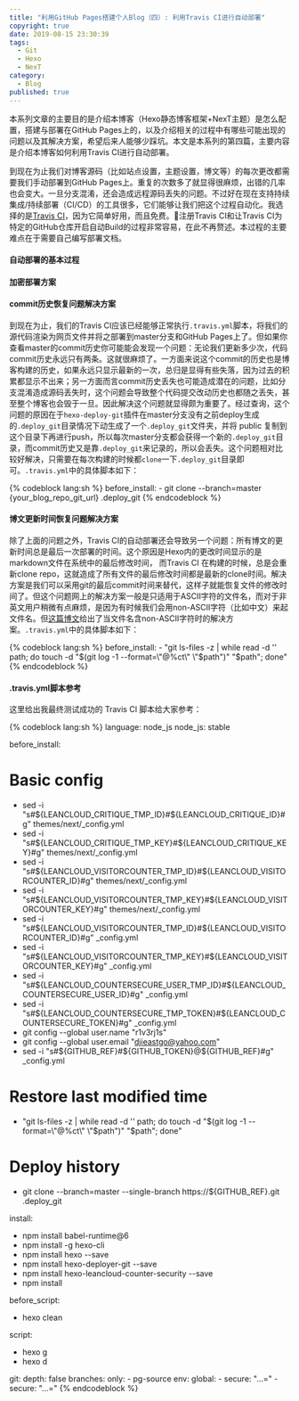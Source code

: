 ```yaml
---
title: "利用GitHub Pages搭建个人Blog（四）: 利用Travis CI进行自动部署"
copyright: true
date: 2019-08-15 23:30:39
tags: 
  - Git
  - Hexo
  - NexT
category:
  - Blog
published: true
---
```


本系列文章的主要目的是介绍本博客（Hexo静态博客框架+NexT主题）是怎么配置，搭建与部署在GitHub Pages上的，以及介绍相关的过程中有哪些可能出现的问题以及其解决方案，希望后来人能够少踩坑。本文是本系列的第四篇，主要内容是介绍本博客如何利用Travis CI进行自动部署。

<!-- more -->

到现在为止我们对博客源码（比如站点设置，主题设置，博文等）的每次更改都需要我们手动部署到GitHub Pages上。重复的次数多了就显得很麻烦，出错的几率也会变大。一旦分支混淆，还会造成远程源码丢失的问题。不过好在现在支持持续集成/持续部署（CI/CD）的工具很多，它们能够让我们把这个过程自动化。我选择的是[Travis CI](https://travis-ci.org/)，因为它简单好用，而且免费。注册Travis CI和让Travis CI为特定的GitHub仓库开启自动Build的过程非常容易，在此不再赘述。本过程的主要难点在于需要自己编写部署文档。

#### 自动部署的基本过程

#### 加密部署方案

#### commit历史恢复问题解决方案

到现在为止，我们的Travis CI应该已经能够正常执行`.travis.yml`脚本，将我们的源代码渲染为网页文件并将之部署到master分支和GitHub Pages上了。但如果你查看master的commit历史你可能能会发现一个问题：无论我们更新多少次，代码commit历史永远只有两条。这就很麻烦了。一方面来说这个commit的历史也是博客构建的历史，如果永远只显示最新的一次，总归是显得有些失落，因为过去的积累都显示不出来；另一方面而言commit历史丢失也可能造成潜在的问题，比如分支混淆造成源码丢失时，这个问题会导致整个代码提交改动历史也都随之丢失，甚至整个博客也会毁于一旦。因此解决这个问题就显得颇为重要了。经过查询，这个问题的原因在于`hexo-deploy-git`插件在master分支没有之前deploy生成的`.deploy_git`目录情况下动生成了一个`.deploy_git`文件夹，并将 public 复制到这个目录下再进行push，所以每次master分支都会获得一个新的`.deploy_git`目录，而commit历史又是靠`.deploy_git`来记录的，所以会丢失。这个问题相对比较好解决，只需要在每次构建的时候都`clone`一下`.deploy_git`目录即可。`.travis.yml`中的具体脚本如下：

{% codeblock lang:sh %}
before_install:
    - git clone --branch=master {your_blog_repo_git_url} .deploy_git
{% endcodeblock %}

#### 博文更新时间恢复问题解决方案

除了上面的问题之外，Travis CI的自动部署还会导致另一个问题：所有博文的更新时间总是最后一次部署的时间。这个原因是Hexo内的更改时间显示的是markdown文件在系统中的最后修改时间， 而Travis CI 在构建的时候，总是会重新clone repo，这就造成了所有文件的最后修改时间都是最新的clone时间。解决方案是我们可以采用git的最后commit时间来替代，这样子就能恢复文件的修改时间了。但这个问题网上的解决方案一般是只适用于ASCII字符的文件名，而对于非英文用户稍微有点麻烦，是因为有时候我们会用non-ASCII字符（比如中文）来起文件名。但[这篇博文](https://wafer.li/Hexo/%E8%A7%A3%E5%86%B3%20Travis%20CI%20%E6%80%BB%E6%98%AF%E6%9B%B4%E6%96%B0%E6%97%A7%E5%8D%9A%E5%AE%A2%E7%9A%84%E9%97%AE%E9%A2%98/)给出了当文件名含non-ASCII字符时的解决方案。`.travis.yml`中的具体脚本如下：

{% codeblock lang:sh %}
before_install:
    - "git ls-files -z | while read -d '' path; do touch -d \"$(git log -1 --format=\"@%ct\" \"$path\")\" \"$path\"; done"
{% endcodeblock %}

#### .travis.yml脚本参考

这里给出我最终测试成功的 Travis CI 脚本给大家参考：

{% codeblock lang:sh %}
language: node_js
node_js: stable


before_install:
  # Basic config
  - sed -i "s#${LEANCLOUD_CRITIQUE_TMP_ID}#${LEANCLOUD_CRITIQUE_ID}#g" themes/next/_config.yml
  - sed -i "s#${LEANCLOUD_CRITIQUE_TMP_KEY}#${LEANCLOUD_CRITIQUE_KEY}#g" themes/next/_config.yml
  - sed -i "s#${LEANCLOUD_VISITORCOUNTER_TMP_ID}#${LEANCLOUD_VISITORCOUNTER_ID}#g" themes/next/_config.yml
  - sed -i "s#${LEANCLOUD_VISITORCOUNTER_TMP_KEY}#${LEANCLOUD_VISITORCOUNTER_KEY}#g" themes/next/_config.yml
  - sed -i "s#${LEANCLOUD_VISITORCOUNTER_TMP_ID}#${LEANCLOUD_VISITORCOUNTER_ID}#g" _config.yml
  - sed -i "s#${LEANCLOUD_VISITORCOUNTER_TMP_KEY}#${LEANCLOUD_VISITORCOUNTER_KEY}#g" _config.yml
  - sed -i "s#${LEANCLOUD_COUNTERSECURE_USER_TMP_ID}#${LEANCLOUD_COUNTERSECURE_USER_ID}#g" _config.yml
  - sed -i "s#${LEANCLOUD_COUNTERSECURE_TMP_TOKEN}#${LEANCLOUD_COUNTERSECURE_TOKEN}#g" _config.yml
  - git config --global user.name "r1v3rj1s"
  - git config --global user.email "djieastgo@yahoo.com"
  - sed -i "s#${GITHUB_REF}#${GITHUB_TOKEN}@${GITHUB_REF}#g" _config.yml

  # Restore last modified time
  - "git ls-files -z | while read -d '' path; do touch -d \"$(git log -1 --format=\"@%ct\" \"$path\")\" \"$path\"; done"

  # Deploy history
  - git clone --branch=master --single-branch https://${GITHUB_REF}.git .deploy_git


install:
  - npm install babel-runtime@6
  - npm install -g hexo-cli
  - npm install hexo --save
  - npm install hexo-deployer-git --save
  - npm install hexo-leancloud-counter-security --save
  - npm install


before_script:
  - hexo clean 


script:
  - hexo g 
  - hexo d


git:
  depth: false
branches:
  only:
    - pg-source
env:
  global:
    - secure: "...="
    - secure: "...="
{% endcodeblock %}




